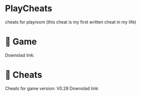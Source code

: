 # PlayCheats 
cheats for playroom
(this cheat is my first written cheat in my life)

# 🎀 Game
Downolad link: 

# 💊 Cheats
Cheats for game version: V0.28
Downolad link:


